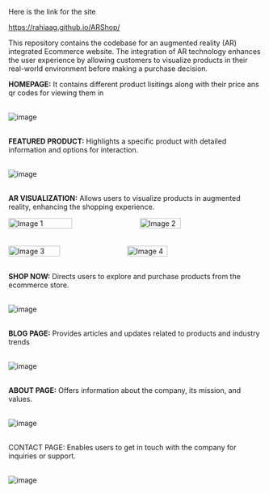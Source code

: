 Here is the link for the site 

https://rahiaag.github.io/ARShop/

This repository contains the codebase for an augmented reality (AR) integrated Ecommerce website. The integration of AR technology enhances the user experience by allowing customers to visualize products in their real-world environment before making a purchase decision.

**HOMEPAGE:**
It contains different product lisitings along with their price ans qr codes for viewing them in
<br><br>


![image](https://github.com/user-attachments/assets/fbc4971a-122a-45f7-a115-8cd942d2a3ac)
<br>
<br>


**FEATURED PRODUCT:**
Highlights a specific product with detailed information and options for interaction.
<br>
<br>

![image](https://github.com/user-attachments/assets/ffb36cf0-a067-427f-9bc2-87887ae5fd82)
<br>
<br>

**AR VISUALIZATION:**
Allows users to visualize products in augmented reality, enhancing the shopping experience.
<br>

<div style="display: flex;">
    <img src="https://github.com/user-attachments/assets/4d0d31d7-0c72-443a-85cf-0dacf365e264" alt="Image 1" style="width: 50%; ">
    <img src="https://github.com/user-attachments/assets/ab7b70e3-87d5-4ddb-823e-eac42e6d5095" alt="Image 2" style="width: 40%; margin-left: 8px;">
</div>
<br><br>


<div style="display: flex;">
    <img src="https://github.com/user-attachments/assets/2ef0ecd7-4ad8-47ef-8f69-9f283197528d" alt="Image 3" style="width: 45%;">
    <img src="https://github.com/user-attachments/assets/4d3b5f3e-8b74-4a27-92bb-91fb5443413d" alt="Image 4" style="width: 40%; margin-left: 8px;">
</div>

<br>


**SHOP NOW:**
Directs users to explore and purchase products from the ecommerce store.
<br><br>

![image](https://github.com/user-attachments/assets/fd25eabe-4d2a-43e4-a826-80599f45c4d1)
<br>
<br>

**BLOG PAGE:**
Provides articles and updates related to products and industry trends
<br><br>

![image](https://github.com/user-attachments/assets/96ef35d1-ba70-43cf-b3f2-8f13ee8b8fb7)
<br>
<br>

**ABOUT PAGE:**
Offers information about the company, its mission, and values.
<br><br>

![image](https://github.com/user-attachments/assets/37811ca5-22b2-406e-8850-e22e75df817e)
<br><br>


CONTACT PAGE:
Enables users to get in touch with the company for inquiries or support.
<br>
<br>

![image](https://github.com/user-attachments/assets/e936739c-fe7e-47d7-975d-a77f378e4170)





